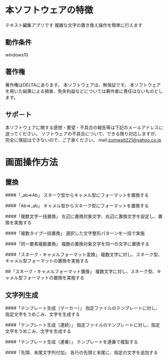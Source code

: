 ﻿# 本ソフトウェアの特徴
テキスト編集アプリです
複雑な文字の置き換え操作を簡単に行えます

## 動作条件
windows10

## 著作権
著作権はDELTAにあります。
本ソフトウェアは、無保証です。
本ソフトウェアを用いた結果による損害、免失利益などについては著作者に責任はないものとします。

## サポ－ト
本ソフトウェアに関する感想・要望・不具合の報告等は下記のメールアドレスに送ってください。
ソフトウェアの不具合について、できる限り対応しますが、完全に保証はできないので、ご了承ください。
mail:zumwalt221@yahoo.co.jp

# 画面操作方法

## 置換

####「_ab⇒Ab」
スネーク型からキャメル型にフォーマットを置換する

####「Ab⇒_ab」
キャメル型からスネーク型にフォーマットを置換する

####「複数文字一括置換」
左辺に置換対象文字、右辺に置換文字を設定し、置換を実施する

####「複数タイプ一括置換」
選択した文字整形パターンを一括で実施

####「同一要素複数置換」
複数の置換対象文字を同一の文字に置換する

####「スネーク・キャメルフォーマット変換」
複数文字に対し、スネーク型、キャメル型フォーマットの置換を実施する

##「スネーク・キャメルフォーマット置換」
複数文字に対し、スネーク型、キャメル型フォーマットの置換を実施する


## 文字列生成

####「テンプレート生成（マーカー）」
指定ファイルのテンプレートに対し、指定文字をうめこみ、文字を生成する

####「テンプレート生成（連続）」
指定ファイルのテンプレートに対し、指定文字をうめこみ、文字を生成する

####「テンプレート生成（連番）」
テンプレートを連番で複製する

####「先頭、末尾文字列付加」
各行の先頭と末尾に、指定の文字を追加する


